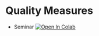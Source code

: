 # Quality Measures

* Seminar [![Open In Colab](https://colab.research.google.com/assets/colab-badge.svg)](https://colab.research.google.com/github/matyushinleonid/hse_se_ml/blob/master/2020/s06-quality-measures/seminar6-quality.ipynb)
